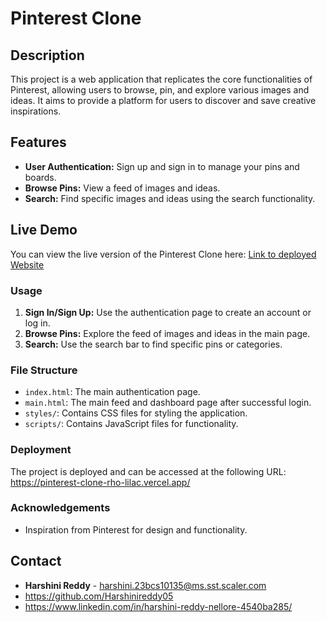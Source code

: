 # Pinterest Clone

## Description

This project is a web application that replicates the core functionalities of Pinterest, allowing users to browse, pin, and explore various images and ideas. It aims to provide a platform for users to discover and save creative inspirations.

## Features

- **User Authentication:** Sign up and sign in to manage your pins and boards.
- **Browse Pins:** View a feed of images and ideas.
- **Search:** Find specific images and ideas using the search functionality.

## Live Demo

You can view the live version of the Pinterest Clone here: [Link to deployed Website](http://your-live-site-url.com)

### Usage

1. **Sign In/Sign Up:** Use the authentication page to create an account or log in.
2. **Browse Pins:** Explore the feed of images and ideas in the main page.
3. **Search:** Use the search bar to find specific pins or categories.

### File Structure

- `index.html`: The main authentication page.
- `main.html`: The main feed and dashboard page after successful login.
- `styles/`: Contains CSS files for styling the application.
- `scripts/`: Contains JavaScript files for functionality.

### Deployment

The project is deployed and can be accessed at the following URL: https://pinterest-clone-rho-lilac.vercel.app/

### Acknowledgements

- Inspiration from Pinterest for design and functionality.

## Contact

- **Harshini Reddy** - harshini.23bcs10135@ms.sst.scaler.com
- https://github.com/Harshinireddy05
- https://www.linkedin.com/in/harshini-reddy-nellore-4540ba285/
